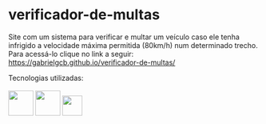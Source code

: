 # verificador-de-multas

Site com um sistema para verificar e multar um veículo caso ele tenha infrigido a velocidade máxima permitida (80km/h) num determinado trecho. <br>
Para acessá-lo clique no link a seguir: https://gabrielgcb.github.io/verificador-de-multas/ <br>

Tecnologias utilizadas: <br><br>
<img src="https://cdn.jsdelivr.net/gh/devicons/devicon/icons/html5/html5-plain-wordmark.svg" width="50" height="50">
<img src="https://cdn.jsdelivr.net/gh/devicons/devicon/icons/css3/css3-plain-wordmark.svg" width="50" height="50">
<img src="https://cdn.jsdelivr.net/gh/devicons/devicon/icons/javascript/javascript-plain.svg" width="40" height="40">
